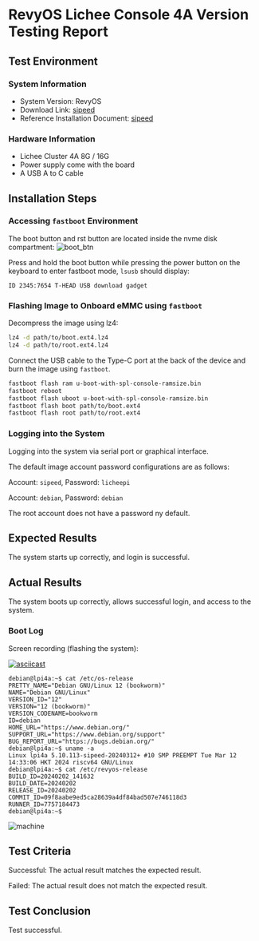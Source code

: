 # RevyOS Lichee Console 4A Version Testing Report

## Test Environment

### System Information

- System Version: RevyOS
- Download Link: [sipeed](https://wiki.sipeed.com/hardware/zh/lichee/th1520/lcon4a/3_images.html)
- Reference Installation Document: [sipeed](https://wiki.sipeed.com/hardware/zh/lichee/th1520/lcon4a/4_burn_image.html)

### Hardware Information

- Lichee Cluster 4A 8G / 16G
- Power supply come with the board
- A USB A to C cable

## Installation Steps

### Accessing `fastboot` Environment

The boot button and rst button are located inside the nvme disk compartment: ![boot_btn](image.png)

Press and hold the boot button while pressing the power button on the keyboard to enter fastboot mode, `lsusb` should display:
```
ID 2345:7654 T-HEAD USB download gadget
```

### Flashing Image to Onboard eMMC using `fastboot`

Decompress the image using lz4:
```bash
lz4 -d path/to/boot.ext4.lz4
lz4 -d path/to/root.ext4.lz4
```

Connect the USB cable to the Type-C port at the back of the device and burn the image using `fastboot`.

```bash
fastboot flash ram u-boot-with-spl-console-ramsize.bin
fastboot reboot
fastboot flash uboot u-boot-with-spl-console-ramsize.bin
fastboot flash boot path/to/boot.ext4
fastboot flash root path/to/root.ext4
```

### Logging into the System

Logging into the system via serial port or graphical interface.

The default image account password configurations are as follows:

Account: `sipeed`, Password: `licheepi`

Account: `debian`, Password: `debian`

The root account does not have a password ny default.

## Expected Results

The system starts up correctly, and login is successful.

## Actual Results

The system boots up correctly, allows successful login, and access to the system.

### Boot Log

Screen recording (flashing the system):

[![asciicast](https://asciinema.org/a/hZHlwXaPj9W1AQgADtrgYRB4m.svg)](https://asciinema.org/a/hZHlwXaPj9W1AQgADtrgYRB4m)

```log
debian@lpi4a:~$ cat /etc/os-release 
PRETTY_NAME="Debian GNU/Linux 12 (bookworm)"
NAME="Debian GNU/Linux"
VERSION_ID="12"
VERSION="12 (bookworm)"
VERSION_CODENAME=bookworm
ID=debian
HOME_URL="https://www.debian.org/"
SUPPORT_URL="https://www.debian.org/support"
BUG_REPORT_URL="https://bugs.debian.org/"
debian@lpi4a:~$ uname -a
Linux lpi4a 5.10.113-sipeed-20240312+ #10 SMP PREEMPT Tue Mar 12 14:33:06 HKT 2024 riscv64 GNU/Linux
debian@lpi4a:~$ cat /etc/revyos-release 
BUILD_ID=20240202_141632
BUILD_DATE=20240202
RELEASE_ID=20240202
COMMIT_ID=09f8aabe9ed5ca28639a4df84bad507e746118d3
RUNNER_ID=7757184473
debian@lpi4a:~$ 
```

![machine](image-1.png)

## Test Criteria

Successful: The actual result matches the expected result.

Failed: The actual result does not match the expected result.

## Test Conclusion

Test successful.
